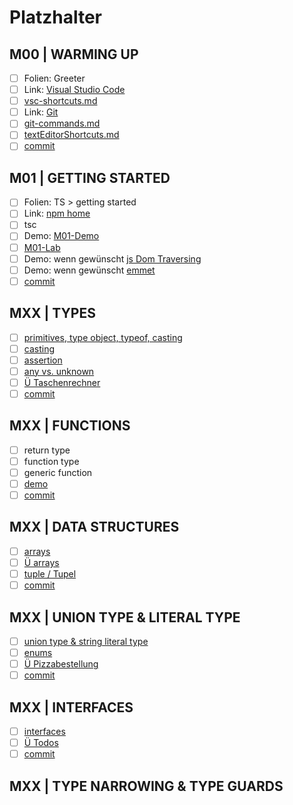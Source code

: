 # Platzhalter #

## M00 | WARMING UP ##

- [ ] Folien: Greeter
- [ ] Link: [Visual Studio Code](https://code.visualstudio.com/)
- [ ] [vsc-shortcuts.md](SHORTCUTS-VSCODE.md)
- [ ] Link: [Git](https://git-scm.com)
- [ ] [git-commands.md](GIT-COMMANDS.md)
- [ ] [textEditorShortcuts.md](SHORTCUTS-EDITOR.md)
- [ ] [commit]()

## M01 | GETTING STARTED ##

- [ ] Folien: TS > getting started
- [ ] Link: [npm home](https://www.npmjs.com/)
- [ ] tsc
- [ ] Demo: [M01-Demo]()
- [ ] [M01-Lab]()
- [ ] Demo: wenn gewünscht [js Dom Traversing]()
- [ ] Demo: wenn gewünscht [emmet](typescript/M01-Demo-Helloworld/emmet.html)
- [ ] [commit]()

## MXX | TYPES ##

- [ ] [primitives, type object, typeof, casting]()
- [ ] [casting]()
- [ ] [assertion]()
- [ ] [any vs. unknown]()
- [ ] [Ü Taschenrechner]()
- [ ] [commit]()

## MXX | FUNCTIONS ##

- [ ] return type
- [ ] function type
- [ ] generic function
- [ ] [demo]()
- [ ] [commit]()

## MXX | DATA STRUCTURES ##

- [ ] [arrays]()
- [ ] [Ü arrays]()
- [ ] [tuple / Tupel]()
- [ ] [commit]()

## MXX | UNION TYPE & LITERAL TYPE ##

- [ ] [union type & string literal type]()
- [ ] [enums]()
- [ ] [Ü Pizzabestellung]()
- [ ] [commit]()

## MXX | INTERFACES ##

- [ ] [interfaces]()
- [ ] [Ü Todos]()
- [ ] [commit]()

## MXX | TYPE NARROWING & TYPE GUARDS ##

<!-- promise -->
